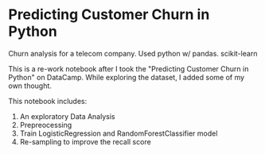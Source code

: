 # Predicting Customer Churn in Python
Churn analysis for a telecom company. Used python w/ pandas. scikit-learn

This is a re-work notebook after I took the "Predicting Customer Churn in Python" on DataCamp. While exploring the dataset, I added some of my own thought.

This notebook includes:
1. An exploratory Data Analysis
2. Prepreocessing
3. Train LogisticRegression and RandomForestClassifier model
4. Re-sampling to improve the recall score
